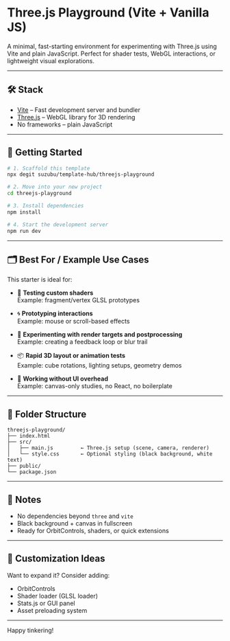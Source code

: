 # Three.js Playground (Vite + Vanilla JS)

A minimal, fast-starting environment for experimenting with Three.js using Vite and plain JavaScript. Perfect for shader tests, WebGL interactions, or lightweight visual explorations.

---

## 🛠️ Stack

- [Vite](https://vitejs.dev/) – Fast development server and bundler
- [Three.js](https://threejs.org/) – WebGL library for 3D rendering
- No frameworks – plain JavaScript

---

## 🚀 Getting Started

```bash
# 1. Scaffold this template
npx degit suzubu/template-hub/threejs-playground

# 2. Move into your new project
cd threejs-playground

# 3. Install dependencies
npm install

# 4. Start the development server
npm run dev
```

---

## 🗂️ Best For / Example Use Cases

This starter is ideal for:

- 🎨 **Testing custom shaders**  
  Example: fragment/vertex GLSL prototypes

- 🌀 **Prototyping interactions**  
  Example: mouse or scroll-based effects

- 🧪 **Experimenting with render targets and postprocessing**  
  Example: creating a feedback loop or blur trail

- 📦 **Rapid 3D layout or animation tests**  
  Example: cube rotations, lighting setups, geometry demos

- 🔬 **Working without UI overhead**  
  Example: canvas-only studies, no React, no boilerplate

---

## 📁 Folder Structure

```
threejs-playground/
├── index.html
├── src/
│   ├── main.js         ← Three.js setup (scene, camera, renderer)
│   └── style.css       ← Optional styling (black background, white text)
├── public/
└── package.json
```

---

## 🧼 Notes

- No dependencies beyond `three` and `vite`
- Black background + canvas in fullscreen
- Ready for OrbitControls, shaders, or quick extensions

---

## 🔧 Customization Ideas

Want to expand it? Consider adding:
- OrbitControls
- Shader loader (GLSL loader)
- Stats.js or GUI panel
- Asset preloading system

---

Happy tinkering!
